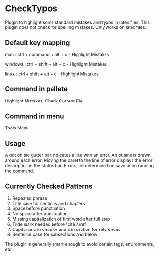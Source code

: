 CheckTypos
==========

Plugin to highlight some standard mistakes and typos in latex
files. This plugin does not check for spelling mistakes. Only
works on latex files.


Default key mapping
-------------------

mac     : ctrl + command + alt + c - Highlight Mistakes

windows : ctrl + shift + alt + c - Highlight Mistakes

linux   : ctrl + shift + alt + c - Highlight Mistakes



Command in pallete
------------------

Highlight Mistakes: Check Current File

Command in menu
---------------

Tools Menu

Usage
-----

A dot on the gutter bar indicates a line with an error. An
outline is drawn around each error. Moving the caret
to the line of error displays the error description in the
status bar. Errors are determined on save or on running the
command.

Currently Checked Patterns
--------------------------

1. Repeated phrase
2. Title case for sections and chapters
3. Space before punctuation
4. No space after punctuation
5. Missing capitalization of first word after full stop
6. Tilde mark needed before \cite / \ref
7. Capitalize c in chapter and s in section for references
8. Sentence case for subsections and below

The plugin is generally smart enough to avoid certain tags,
environments, etc.





